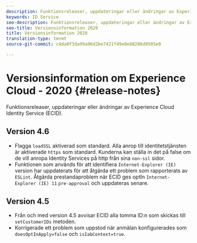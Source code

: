```yaml
---
description: Funktionsreleaser, uppdateringar eller ändringar av Experience Cloud Identity Service.
keywords: ID Service
seo-description: Funktionsreleaser, uppdateringar eller ändringar av Experience Cloud Identity Service.
seo-title: Versionsinformation 2020
title: Versionsinformation 2020
translation-type: tm+mt
source-git-commit: c4da0f3da99a96d2be7421f49e0e88286d0505e0

---
```



# Versionsinformation om Experience Cloud - 2020 {#release-notes}

Funktionsreleaser, uppdateringar eller ändringar av Experience Cloud Identity Service (ECID).

## Version 4.6

* Flagga `loadSSL` aktiverad som standard. Alla anrop till identitetstjänsten är aktiverade `https` som standard.  Kunderna kan ställa in det på false om de vill anropa Identity Services på http från sina `non-ssl` sidor.
* Funktionen som används för att identifiera `Internet-Explorer (IE)` version har uppdaterats för att åtgärda ett problem som rapporterats av `ESLint`.
Åtgärda prestandaproblem när ECID ges optIn `Internet-Explorer (IE) 11` `pre-approval` och uppdateras senare.

## Version 4.5

* Från och med version 4.5 avvisar ECID alla tomma ID:n som skickas till `setCustomerIDs` metoden.
* Korrigerade ett problem som uppstod när anmälan konfigurerades som `doesOptInApply=false` och `isIabContext=true`.
